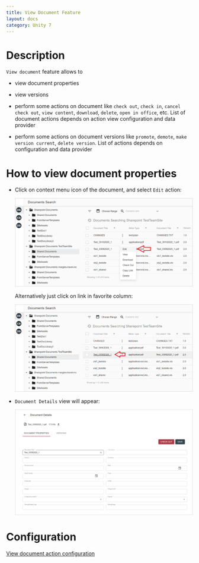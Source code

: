 ```yaml
---
title: View Document Feature
layout: docs
category: Unity 7
---
```

# Description

`View document` feature allows to 

- view document properties

- view versions

- perform some actions on document like `check out`, `check in`, `cancel check out`, `view content`, `download`, `delete`, 
`open in office`, etc. List of document actions depends on action view configuration and data provider

- perform some actions on document versions like `promote`, `demote`, `make version current`, `delete version`. List of 
actions depends on configuration and data provider

# How to view document properties

- Click on context menu icon of the document, and select `Edit` action:

    ![Context-menu](view-document/images/view-action-context-menu.png)
    
    Alternatively just click on link in favorite column:
    
    ![View link](view-document/images/view-action-link.png)
    
- `Document Details` view will appear:

    ![View document action](view-document/images/view-document-action.png)
   
# Configuration

[View document action configuration](../../configuration/actions/view-document.md)
